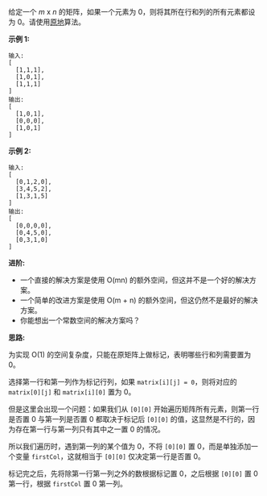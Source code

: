 给定一个 *m* x *n* 的矩阵，如果一个元素为 0，则将其所在行和列的所有元素都设为 0。请使用[原地](https://zh.wikipedia.org/wiki/%E5%8E%9F%E5%9C%B0%E7%AE%97%E6%B3%95)算法。

**示例 1:**

```
输入:
[
  [1,1,1],
  [1,0,1],
  [1,1,1]
]
输出:
[
  [1,0,1],
  [0,0,0],
  [1,0,1]
]
```

**示例 2:**

```
输入:
[
  [0,1,2,0],
  [3,4,5,2],
  [1,3,1,5]
]
输出:
[
  [0,0,0,0],
  [0,4,5,0],
  [0,3,1,0]
]
```

**进阶:**

- 一个直接的解决方案是使用 O(mn) 的额外空间，但这并不是一个好的解决方案。
- 一个简单的改进方案是使用 O(m + n) 的额外空间，但这仍然不是最好的解决方案。
- 你能想出一个常数空间的解决方案吗？

**思路:**

为实现 O(1) 的空间复杂度，只能在原矩阵上做标记，表明哪些行和列需要置为 0。

选择第一行和第一列作为标记行列，如果 `matrix[i][j] = 0`，则将对应的 `matrix[0][j]` 和 `matrix[i][0]` 置为 0。

但是这里会出现一个问题：如果我们从 `[0][0]` 开始遍历矩阵所有元素，则第一行是否置 0 与第一列是否置 0 都取决于标记后 `[0][0]` 的值，这显然是不行的，因为存在第一行与第一列只有其中之一置 0 的情况。

所以我们遍历时，遇到第一列的某个值为 0，不将 `[0][0]` 置 0，而是单独添加一个变量 `firstCol`，这就相当于 `[0][0]` 仅决定第一行是否置 0。

标记完之后，先将除第一行第一列之外的数根据标记置 0，之后根据 `[0][0]` 置 0 第一行，根据 `firstCol` 置 0 第一列。
